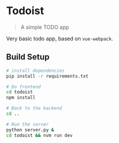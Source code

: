 # Todoist

> A simple TODO app

Very basic todo app, based on `vue-webpack`.

## Build Setup

``` bash
# install dependencies
pip install -r requirements.txt

# Do frontend
cd todoist
npm install

# Back to the backend
cd ..

# Run the server
python server.py &
cd todoist && nvm run dev
```
